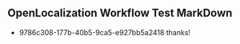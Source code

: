 ## OpenLocalization Workflow Test MarkDown
* 9786c308-177b-40b5-9ca5-e927bb5a2418 
thanks!<!--HONumber=Mar16_HO3-->
